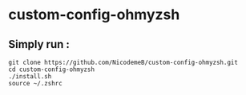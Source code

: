# custom-config-ohmyzsh

## Simply run :
````
git clone https://github.com/NicodemeB/custom-config-ohmyzsh.git
cd custom-config-ohmyzsh
./install.sh
source ~/.zshrc
````
